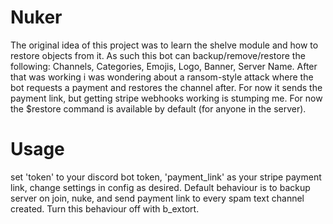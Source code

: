 # Nuker
  The original idea of this project was to learn the shelve module and how to restore objects from it. As such this bot can backup/remove/restore the following:
  Channels,
  Categories,
  Emojis,
  Logo,
  Banner,
  Server Name.
  After that was working i was wondering about a ransom-style attack where the bot requests a payment and restores the channel after. For now it sends the payment link, but getting stripe webhooks working is stumping me. For now the $restore command is available by default (for anyone in the server).
  
  # Usage
  set 'token' to your discord bot token, 'payment_link' as your stripe payment link, change settings in config as desired. Default behaviour is to backup server on join, nuke, and send payment link to every spam text channel created. Turn this behaviour off with b_extort.
